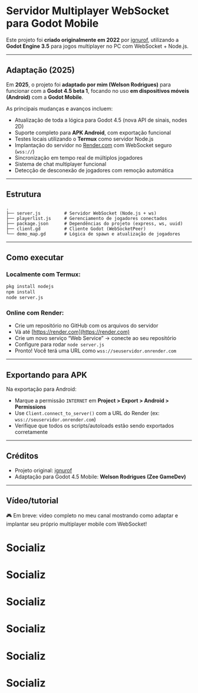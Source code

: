 # Servidor Multiplayer WebSocket para Godot Mobile

Este projeto foi **criado originalmente em 2022** por [ignurof](https://github.com/ignurof), utilizando a **Godot Engine 3.5** para jogos multiplayer no PC com WebSocket + Node.js.

---

## Adaptação (2025)

Em **2025**, o projeto foi **adaptado por mim (Welson Rodrigues)** para funcionar com a **Godot 4.5 beta 1**, focando no uso **em dispositivos móveis (Android)** com a **Godot Mobile**.

As principais mudanças e avanços incluem:

* Atualização de toda a lógica para Godot 4.5 (nova API de sinais, nodes 2D)
* Suporte completo para **APK Android**, com exportação funcional
* Testes locais utilizando o **Termux** como servidor Node.js
* Implantação do servidor no [Render.com](https://render.com) com WebSocket seguro (`wss://`)
* Sincronização em tempo real de múltiplos jogadores
* Sistema de chat multiplayer funcional
* Detecção de desconexão de jogadores com remoção automática

---

## Estrutura

```
.
├── server.js         # Servidor WebSocket (Node.js + ws)
├── playerlist.js     # Gerenciamento de jogadores conectados
├── package.json      # Dependências do projeto (express, ws, uuid)
├── client.gd         # Cliente Godot (WebSocketPeer)
└── demo_map.gd       # Lógica de spawn e atualização de jogadores
```

---

## Como executar

### Localmente com Termux:

```bash
pkg install nodejs
npm install
node server.js
```

### Online com Render:

* Crie um repositório no GitHub com os arquivos do servidor
* Vá até [https://render.com](https://render.com)
* Crie um novo serviço “Web Service” → conecte ao seu repositório
* Configure para rodar `node server.js`
* Pronto! Você terá uma URL como `wss://seuservidor.onrender.com`

---

## Exportando para APK

Na exportação para Android:

* Marque a permissão `INTERNET` em **Project > Export > Android > Permissions**
* Use `Client.connect_to_server()` com a URL do Render (ex: `wss://seuservidor.onrender.com`)
* Verifique que todos os scripts/autoloads estão sendo exportados corretamente

---

## Créditos

* Projeto original: [ignurof](https://github.com/ignurof)
* Adaptação para Godot 4.5 Mobile: **Welson Rodrigues (Zee GameDev)**

---

## Vídeo/tutorial

🎮 Em breve: vídeo completo no meu canal mostrando como adaptar e implantar seu próprio multiplayer mobile com WebSocket!
# Socializ
# Socializ
# Socializ
# Socializ
# Socializ
# Socializ
